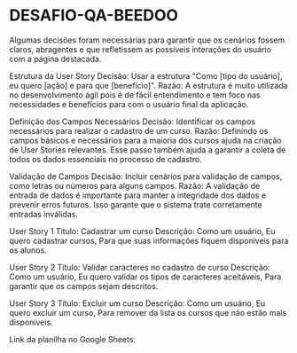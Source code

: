 # DESAFIO-QA-BEEDOO
Algumas decisões foram necessárias para garantir que os cenários fossem claros, abragentes e que refletissem as possíveis interações do usuário com a página destacada.

Estrutura da User Story Decisão: Usar a estrutura "Como [tipo do usuário], eu quero [ação] e para que [benefício]". Razão: A estrutura é muito utilizada no desenvolvimento ágil pois é de fácil entendimento e tem foco nas necessidades e benefícios para com o usuário final da aplicação.

Definição dos Campos Necessários Decisão: Identificar os campos necessários para realizar o cadastro de um curso. Razão: Definindo os campos básicos e necessários para a maioria dos cursos ajuda na criação de User Stories relevantes. Esse passo também ajuda a garantir a coleta de todos os dados essenciais no processo de cadastro.

Validação de Campos Decisão: Incluir cenários para validação de campos, como letras ou números para alguns campos. Razão: A validação de entrada de dados é importante para manter a integridade dos dados e prevenir erros futuros. Isso garante que o sistema trate corretamente entradas inválidas.

User Story 1 Título: Cadastrar um curso Descrição: Como um usuário, Eu quero cadastrar cursos, Para que suas informações fiquem disponíveis para os alunos.

User Story 2 Título: Validar caracteres no cadastro de curso Descrição: Como um usuário, Eu quero validar os tipos de caracteres aceitáveis, Para garantir que os campos sejam descritos.

User Story 3 Título: Excluir um curso Descrição: Como um usuário, Eu quero excluir um curso, Para remover da lista os cursos que não estão mais disponíveis.

Link da planilha no Google Sheets:
